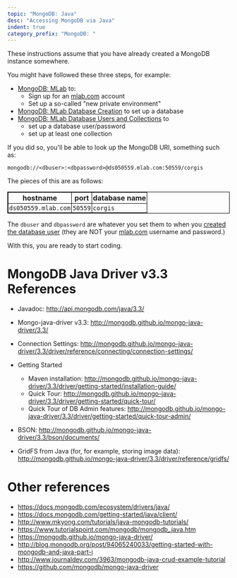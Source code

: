 ```yaml
---
topic: "MongoDB: Java"
desc: "Accessing MongoDB via Java"
indent: true
category_prefix: "MongoDB: "
---
```


These instructions assume that you have already created a MongoDB instance somewhere.  

You might have followed these three steps, for example:

* [MongoDB: MLab](/topics/mongodb_mlab/) to:
    * Sign up for an [mlab.com](https://mlab.com) account
    * Set up a so-called "new private environment"
* [MongoDB: MLab Database Creation](/topics/mongodb_mlab_database_creation/) to set up a database
* [MongoDB: MLab Database Users and Collections](/topics/mongodb_mlab_database_users_and_collections/) to
    * set up a database user/password
    * set up at least one collection

If you did so, you'll be able to look up the MongoDB URI, something such as:

```
mongodb://<dbuser>:<dbpassword>@ds050559.mlab.com:50559/corgis
```

<style>
table {border-collapse: collapse; border: 1px solid black;}
table * th {border-collapse: collapse; border: 1px solid black; padding: 2px; }
table * td {border-collapse: collapse; border: 1px solid black; padding: 2px;}


</style>


The pieces of this are as follows:

| hostname | port | database name |
|----------|------|---------------|
| `ds050559.mlab.com` | `50559` | `corgis` |

The `dbuser` and `dbpassword` are whatever you set them to when you [created the database user](/topics/mongodb_mlab_database_users_and_collections/) (they are NOT your [mlab.com](https://mlab.com)  username and password.)

With this, you are ready to start coding.



# MongoDB Java Driver v3.3 References

* Javadoc: <http://api.mongodb.com/java/3.3/>
* Mongo-java-driver v3.3: <http://mongodb.github.io/mongo-java-driver/3.3/>
* Connection Settings: <http://mongodb.github.io/mongo-java-driver/3.3/driver/reference/connecting/connection-settings/>
* Getting Started
    * Maven installation: <http://mongodb.github.io/mongo-java-driver/3.3/driver/getting-started/installation-guide/>
    * Quick Tour: <http://mongodb.github.io/mongo-java-driver/3.3/driver/getting-started/quick-tour/>
    * Quick Tour of DB Admin features: <http://mongodb.github.io/mongo-java-driver/3.3/driver/getting-started/quick-tour-admin/>

* BSON: <http://mongodb.github.io/mongo-java-driver/3.3/bson/documents/>
* GridFS from Java (for, for example, storing image data): <http://mongodb.github.io/mongo-java-driver/3.3/driver/reference/gridfs/>

# Other references

* <https://docs.mongodb.com/ecosystem/drivers/java/>
* <https://docs.mongodb.com/getting-started/java/client/>
* <http://www.mkyong.com/tutorials/java-mongodb-tutorials/>
* <https://www.tutorialspoint.com/mongodb/mongodb_java.htm>
* <https://mongodb.github.io/mongo-java-driver/>
* <http://blog.mongodb.org/post/94065240033/getting-started-with-mongodb-and-java-part-i>
* <http://www.journaldev.com/3963/mongodb-java-crud-example-tutorial>
* <https://github.com/mongodb/mongo-java-driver>
